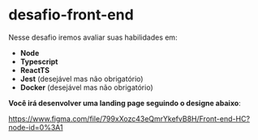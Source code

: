 # desafio-front-end

Nesse desafio iremos avaliar suas habilidades em:

* **Node**
* **Typescript**
* **ReactTS**
* **Jest** (desejável mas não obrigatório)
* **Docker** (desejável mas não obrigatório)

**Você irá desenvolver uma landing page seguindo o designe abaixo**:

https://www.figma.com/file/799xXozc43eQmrYkefvB8H/Front-end-HC?node-id=0%3A1
